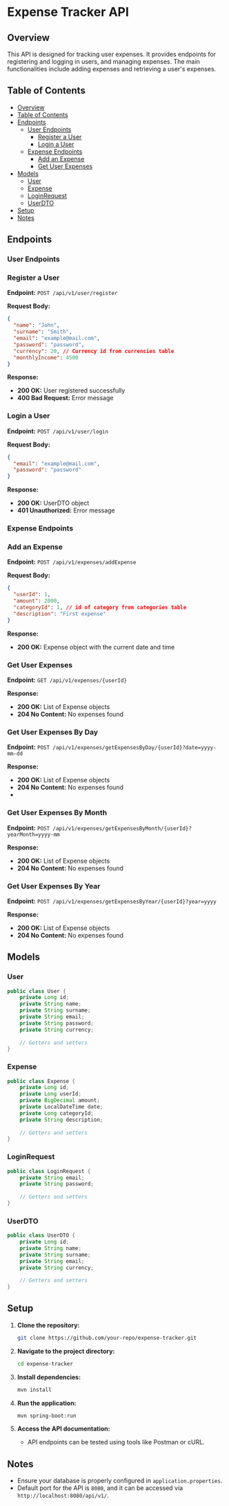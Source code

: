 # Expense Tracker API

## Overview
This API is designed for tracking user expenses. It provides endpoints for registering and logging in users, and managing expenses. The main functionalities include adding expenses and retrieving a user's expenses.

## Table of Contents
- [Overview](#overview)
- [Table of Contents](#table-of-contents)
- [Endpoints](#endpoints)
  - [User Endpoints](#user-endpoints)
    - [Register a User](#register-a-user)
    - [Login a User](#login-a-user)
  - [Expense Endpoints](#expense-endpoints)
    - [Add an Expense](#add-an-expense)
    - [Get User Expenses](#get-user-expenses)
- [Models](#models)
  - [User](#user)
  - [Expense](#expense)
  - [LoginRequest](#loginrequest)
  - [UserDTO](#userdto)
- [Setup](#setup)
- [Notes](#notes)

## Endpoints

### User Endpoints

### Register a User
**Endpoint:** `POST /api/v1/user/register`

**Request Body:**
```json
{
  "name": "John",
  "surname": "Smith",
  "email": "example@mail.com",
  "password": "password",
  "currency": 20, // Currency id from currencies table
  "monthlyIncome": 4500
}
```

**Response:**
- **200 OK:** User registered successfully
- **400 Bad Request:** Error message

### Login a User
**Endpoint:** `POST /api/v1/user/login`

**Request Body:**
```json
{
  "email": "example@mail.com",
  "password": "password"
}
```

**Response:**
- **200 OK:** UserDTO object
- **401 Unauthorized:** Error message

### Expense Endpoints

### Add an Expense
**Endpoint:** `POST /api/v1/expenses/addExpense`

**Request Body:**
```json
{
  "userId": 1,
  "amount": 2000,
  "categoryId": 1, // id of category from categories table
  "description": "First expense"
}
```

**Response:**
- **200 OK:** Expense object with the current date and time

### Get User Expenses
**Endpoint:** `GET /api/v1/expenses/{userId}`

**Response:**
- **200 OK:** List of Expense objects
- **204 No Content:** No expenses found

### Get User Expenses By Day
**Endpoint:** `POST /api/v1/expenses/getExpensesByDay/{userId}?date=yyyy-mm-dd`

**Response:**
- **200 OK:** List of Expense objects
- **204 No Content:** No expenses found
- 
### Get User Expenses By Month
**Endpoint:** `POST /api/v1/expenses/getExpensesByMonth/{userId}?yearMonth=yyyy-mm`

**Response:**
- **200 OK:** List of Expense objects
- **204 No Content:** No expenses found

### Get User Expenses By Year
**Endpoint:** `POST /api/v1/expenses/getExpensesByYear/{userId}?year=yyyy`

**Response:**
- **200 OK:** List of Expense objects
- **204 No Content:** No expenses found

## Models

### User
```java
public class User {
    private Long id;
    private String name;
    private String surname;
    private String email;
    private String password;
    private String currency;
    
    // Getters and setters
}
```

### Expense
```java
public class Expense {
    private Long id;
    private Long userId;
    private BigDecimal amount;
    private LocalDateTime date;
    private Long categoryId;
    private String description;
    
    // Getters and setters
}
```

### LoginRequest
```java
public class LoginRequest {
    private String email;
    private String password;
    
    // Getters and setters
}
```

### UserDTO
```java
public class UserDTO {
    private Long id;
    private String name;
    private String surname;
    private String email;
    private String currency;
    
    // Getters and setters
}
```

## Setup

1. **Clone the repository:**
   ```sh
   git clone https://github.com/your-repo/expense-tracker.git
   ```

2. **Navigate to the project directory:**
   ```sh
   cd expense-tracker
   ```

3. **Install dependencies:**
   ```sh
   mvn install
   ```

4. **Run the application:**
   ```sh
   mvn spring-boot:run
   ```

5. **Access the API documentation:**
    - API endpoints can be tested using tools like Postman or cURL.

## Notes
- Ensure your database is properly configured in `application.properties`.
- Default port for the API is `8080`, and it can be accessed via `http://localhost:8080/api/v1/`.
